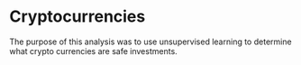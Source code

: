 # Cryptocurrencies

The purpose of this analysis was to use unsupervised learning to determine what crypto currencies are safe investments.
